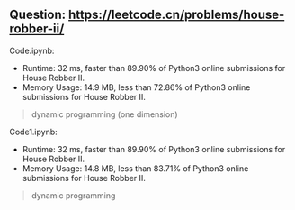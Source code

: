 ## Question: https://leetcode.cn/problems/house-robber-ii/

Code.ipynb:
* Runtime: 32 ms, faster than 89.90% of Python3 online submissions for House Robber II.
* Memory Usage: 14.9 MB, less than 72.86% of Python3 online submissions for House Robber II.
> dynamic programming (one dimension)

Code1.ipynb:
* Runtime: 32 ms, faster than 89.90% of Python3 online submissions for House Robber II.
* Memory Usage: 14.8 MB, less than 83.71% of Python3 online submissions for House Robber II.
> dynamic programming 